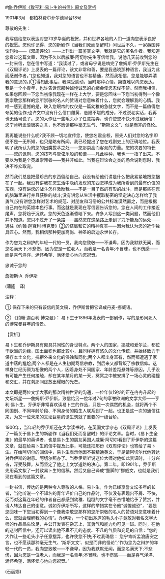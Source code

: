 #[詹·乔伊斯《致亨利·易卜生的书信》原文及赏析](https://www.vrrw.net/wx/12282.html)

1901年3月　都柏林费尔菲尔德皇台18号

尊敬的先生：

我写信给您以表达对您73岁华诞的祝贺，并和世界各地的人们一道向您表示良好的祝愿。您也许记得，您的新剧作《当我们死而复醒时》问世后不久，一家英国评论刊物——《双周评论》——上刊出一篇鉴赏文字，我就是它的署名作者。我知道您看过这篇文章，因为不久以后威廉·阿切尔先生写信给我，说他几天前收到您的一封来信，您在信中写道：“我读过了，或者毋宁说是啃完了詹姆斯·乔伊斯先生在《双周评论》上发表的一篇评论，该文非常和善，要是我通晓那种语言，我当为此而感谢作者。”(您也知道，我对您的语言也不甚精通，然而我相信，您是能够弄清我的意思的。)①得知此事后，我深受感动，当时那种心情，简直难以向您表达。我是一个小青年，也许告诉您那种诚惶诚恐的心绪会使您忍俊不禁。然而我相信，如果您回顾一下您当初像我现在一样在上大学，要是您回味一下您当初得到一个像我崇敬您那样的您所崇敬的名人的赞语对您意味着什么，您就会理解我的心情。我唯一感到遗憾的是，映入您眼帘的仅仅是一篇幼稚的急就文字，而不是一篇值得您夸奖的佳作;也许文中没有什么信口雌黄、愚陋不堪的成分，不过说老实话，我再也无话可说了。您的大作让一些毛头小子任意摆弄，也许使您不快;不过我确信： 您宁肯听孟浪唐突之言，也不愿读那种毫无生气、“斯斯文文”、似是而非的怪论。

我再能说些什么呢?我不顾一切地宣传您，使您名震全校，原先人们对您的名字即便不是一无所知，也只是略有所闻。我已经提出了您在戏剧史上的正确地位。我表明了我所认为的您的出类拔萃之处——您那崇高而客观的力量。您的次要的特长——您的讽刺，您的技巧与管弦乐般的和谐——凡此种种，我也一一指了出来。不要以为我是个英雄崇拜者——我并非如此。当我在辩论会之类的场合说到您时，我决不哗众取宠。

然而我们总是把最珍贵的东西留给自己。我没有给他们讲是什么把我紧紧地跟您捆在了一起。我没有讲我在您生活中隐约发现的东西怎样成为我所看到的最有价值的东西，没有讲您的战斗怎样激励我——不是一目了然的有形的战斗，而是那些在您的脑海里进行并且获胜的战斗;没有讲您从生活中攫取秘密的坚定决心怎样给了我勇气;没有讲您怎样对艺术的规范、对朋友和习俗的公共标准漠然置之，而是根据自己内在的英雄本色行事。而这就是我现在写信要告诉您的。您在人间的工作接近尾声，您将趋于沉默。您的天色逐渐昏暗下来。许多人写到这一类问题，然而他们并不知道。您只不过开了一条路——虽然您在这条路上走到了力所能及的远处——通往《约翰·迦百利·博克曼》②的结局和它的精神真实——因为我认为您的近作独具匠心。然而，我相信那种更加高尚、神圣的启迪永世长存。

作为您为之辩护的年轻一代的一员，我向您致敬——不谦卑，因为我默默无闻，而您名满天下;不悲伤，因为您是一位老人，而我是一名青年;不冒昧，也不伤感——而是喜气洋洋、满怀希望、满怀爱心地向您祝贺。

忠诚于您的

詹姆斯·A. 乔伊斯



(蒲隆　译)

注释：

① 保存下来的只有该信的英文稿，乔伊斯曾把它译成丹麦-挪威语。

② 《约翰·迦百利·博克曼》： 易卜生于1896年发表的一部剧作，写的是形同死人的博克曼暮年的情景。

【赏析】

易卜生和乔伊斯具有颇具共同性的身世特点。两个人的国家，挪威和爱尔兰，都位于欧洲的边缘，国土面积也都比较小，且同样拥有悠久的文化传统，并始终致力于保存本土文化，抗拒外来文化的侵蚀和同化;两个人都出身富有，然而都遭遇了家道中落的尴尬;两个人都是在人生初期笃信宗教，到后来又都背叛了宗教信仰。这样身世经历颇为相像的两个人，因着身处不同国家、年龄差距悬殊等原因，几乎没有可能产生任何接触，却在某年某月的某一天，冥冥之中被安排了一场心灵的碰撞和交汇，并在刹那间绽放出耀眼的光芒。

本文即是两位文学大家的那次精神世界的沟通，一位年仅19岁的正在冉冉升起的文坛新星——詹姆斯·乔伊斯，致信给另一位年过7旬的享誉欧洲的文学大师——亨利·易卜生。乔伊斯非常喜欢读易卜生的作品，只是一次偶然的机会，就将两个不同国别、不同年龄阶段、不同身份的陌生人联系到了一起。也正是这一次的通信往来，为又一位未来的文坛巨星的诞生筑就了重要的一级台阶。

1900年，当年轻的乔伊斯还在大学读书时，在英国文学杂志《双周评论》上发表了一篇关于易卜生的新剧作《当我们死而复醒时》的评论文章。当时，《易卜生全集》的最早的英译者，也是易卜生的朋友英国人威廉·阿切尔看到了乔伊斯的这篇文章，就在给易卜生的信中提及此事，可能还把那份《双周评论》也寄给了易卜生。在给阿切尔的回信中，易卜生表示他因不甚精通英文，于是请阿切尔代他转达对乔伊斯的谢意。阿切尔照办了。当乔伊斯听说这位大师对他如此赏识时，十分兴奋，深受鼓舞，从而坚定了他走上文学道路的决心。第二年，即1901年，乔伊斯先用英文拟了一封致易卜生的信稿，然后又自己译成“蹩脚的”挪威文，也就是我们现在看到的这篇文章。

一封书信，传达的是两种令人尊敬的人格。易卜生，作为已经享誉文坛多年的长者，当他听说一个不知名的青年评价自己的作品时，不仅没有表现出不屑、不快，反而对这篇连年轻的作者自己都感到幼稚、粗糙的文字毫不吝惜地给予了赞赏，并请人转达自己的谢意。诚如乔伊斯所写，这样的举措实在令他“诚惶诚恐”，“要是您回味一下您当初得到一个像我崇敬您那样的您所崇敬的名人的赞语对您意味着什么，您就会理解我的心情”。乔伊斯，一个初出茅庐的毛头小子竟敢对著名文学大师的作品品头论足，并公开发表在杂志上，其勇气和能力均可见一斑。同时，在他的这封回信中，还可以读出他不卑不亢的态度、不凡的气质和充足的自信：“您的大作让一些毛头小子任意摆弄，也许使您不快;不过我确信： 您宁肯听孟浪唐突之言，也不愿读那种毫无生气、‘斯斯文文’、似是而非的怪论”;“作为您为之辩护的年轻一代的一员，我向您致敬——不谦卑，因为我默默无闻，而您名满天下;不悲伤，因为您是一位老人，而我是一名青年;不冒昧，也不伤感——而是喜气洋洋、满怀希望、满怀爱心地向您祝贺。”

(石丽娜)

